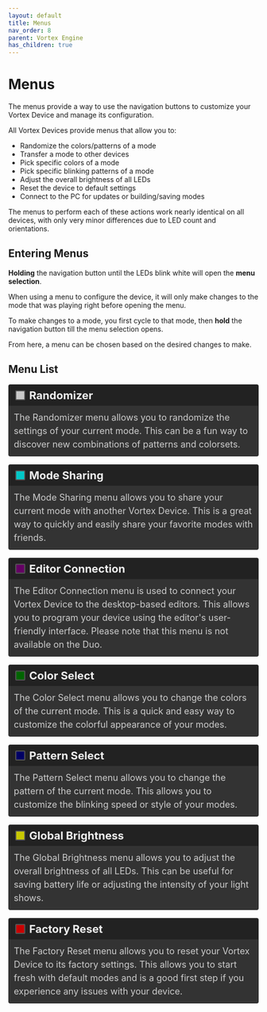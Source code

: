 ```yaml
---
layout: default
title: Menus
nav_order: 8
parent: Vortex Engine
has_children: true
---
```


<style>
/* Updated colors for dark theme compatibility */
.white { background-color: rgba(200, 200, 200); }
.cyan { background-color: rgba(0, 200, 200); }
.purple { background-color: rgba(100, 0, 100); }
.green { background-color: rgba(0, 100, 0); }
.blue { background-color: rgba(0, 0, 100); }
.yellow { background-color: rgba(200, 200, 0); }
.red { background-color: rgba(200, 0, 0); }

.rounded-box { 
   display: inline-block;
   width: 16px;
   height: 16px;
   margin-right: 8px;
   margin-left: 5px;
   border-radius: 2px;
   border: 2px solid #555;
   vertical-align: middle;
}

.color-list-entry {
   display: flex;
   align-items: center;
   font-size: 22px;
   font-weight: bold;
   margin-bottom: 0; /* Remove bottom margin for seamless transition */
   padding: 8px;
   border: 1px solid #333;
   border-bottom: none; /* Remove bottom border */
   border-radius: 4px 4px 0 0; /* Round top corners only */
   background-color: #222; /* Darker background */
   color: #eee; /* Light text for contrast */
   transition: background-color 0.3s; /* Smooth background color transition */
}

.color-list-entry:hover {
   background-color: #2a2a2a; /* Slightly lighter on hover */
}

.color-list-entry + div {
   margin-top: 0; /* Remove top margin for seamless transition */
   margin-bottom: 16px;
   padding-left: 30px;
   font-size: 18px;
   line-height: 1.5;
   padding: 10px;
   border: 1px solid #333;
   border-top: none; /* Remove top border */
   border-radius: 0 0 4px 4px; /* Round bottom corners only */
   background-color: #333; /* Dark background for text */
   color: #ccc; /* Light text for readability */
   transition: background-color 0.3s; /* Smooth background color transition */
}

.color-list-entry + div:hover {
   background-color: #3a3a3a; /* Slightly lighter on hover */
}

a {
   text-decoration: none; /* Remove default link styling */
   color: inherit; /* Inherit color from parent */
   display: block; /* Ensures the link covers the whole section */
}

.device-icon {
   margin: 20px;
   width: 30%;
   height: 30%;
}
</style>

# Menus

The menus provide a way to use the navigation buttons to customize your Vortex Device and manage its configuration.

All Vortex Devices provide menus that allow you to:

- Randomize the colors/patterns of a mode
- Transfer a mode to other devices
- Pick specific colors of a mode
- Pick specific blinking patterns of a mode
- Adjust the overall brightness of all LEDs
- Reset the device to default settings
- Connect to the PC for updates or building/saving modes

The menus to perform each of these actions work nearly identical on all devices, with only very minor differences due to LED count and orientations.

## Entering Menus

**Holding** the navigation button until the LEDs blink white will open the **menu selection**.

When using a menu to configure the device, it will only make changes to the mode that was playing right before opening the menu.

To make changes to a mode, you first cycle to that mode, then **hold** the navigation button till the menu selection opens.

From here, a menu can be chosen based on the desired changes to make.

## Menu List

<a href="randomizer_menu.html">
<div class="color-list-entry"><span class="rounded-box white"></span>Randomizer</div>
<div>The Randomizer menu allows you to randomize the settings of your current mode. This can be a fun way to discover new combinations of patterns and colorsets.</div>
</a>


<a href="mode_sharing_menu.html">
<div class="color-list-entry"><span class="rounded-box cyan"></span>Mode Sharing</div>
<div>The Mode Sharing menu allows you to share your current mode with another Vortex Device. This is a great way to quickly and easily share your favorite modes with friends.</div>
</a>


<a href="editor_connection_menu.html">
<div class="color-list-entry"><span class="rounded-box purple"></span>Editor Connection</div>
<div>The Editor Connection menu is used to connect your Vortex Device to the desktop-based editors. This allows you to program your device using the editor's user-friendly interface. Please note that this menu is not available on the Duo.</div>
</a>


<a href="color_select_menu.html">
<div class="color-list-entry"><span class="rounded-box green"></span>Color Select</div>
<div>The Color Select menu allows you to change the colors of the current mode. This is a quick and easy way to customize the colorful appearance of your modes.</div>
</a>


<a href="pattern_select_menu.html">
<div class="color-list-entry"><span class="rounded-box blue"></span>Pattern Select</div>
<div>The Pattern Select menu allows you to change the pattern of the current mode. This allows you to customize the blinking speed or style of your modes.</div>
</a>


<a href="global_brightness_menu.html">
<div class="color-list-entry"><span class="rounded-box yellow"></span>Global Brightness</div>
<div>The Global Brightness menu allows you to adjust the overall brightness of all LEDs. This can be useful for saving battery life or adjusting the intensity of your light shows.</div>
</a>


<a href="factory_reset_menu.html">
<div class="color-list-entry"><span class="rounded-box red"></span>Factory Reset</div>
<div>The Factory Reset menu allows you to reset your Vortex Device to its factory settings. This allows you to start fresh with default modes and is a good first step if you experience any issues with your device.</div>
</a>
